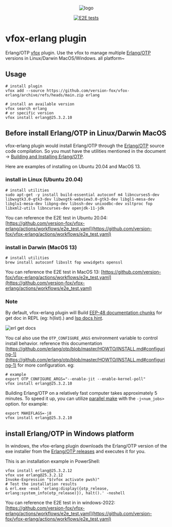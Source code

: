 <div align="center">

![logo](./assets/vfox-erlang-logo.png)

[![E2E tests](https://github.com/version-fox/vfox-erlang/actions/workflows/e2e_test.yaml/badge.svg)](https://github.com/version-fox/vfox-erlang/actions/workflows/e2e_test.yaml)

</div>

# vfox-erlang plugin

Erlang/OTP [vfox](https://github.com/version-fox) plugin. Use the vfox to manage multiple [Erlang/OTP](https://www.erlang.org/) versions in Linux/Darwin MacOS/Windows. all platform~

## Usage

```shell
# install plugin
vfox add --source https://github.com/version-fox/vfox-erlang/archive/refs/heads/main.zip erlang

# install an available version
vfox search erlang
# or specific version 
vfox install erlang@25.3.2.10
```

## Before install Erlang/OTP in Linux/Darwin MacOS

vfox-erlang plugin would install Erlang/OTP through the [Erlang/OTP](https://www.erlang.org/doc/installation_guide/install#how-to-build-and-install-erlang-otp) source code compilation. So you must have the utilities mentioned in the document -> [Building and Installing Erlang/OTP](https://www.erlang.org/doc/installation_guide/install#how-to-build-and-install-erlang-otp). 

Here are examples of installing on Ubuntu 20.04 and MacOS 13.

### install in Linux (Ubuntu 20.04)

```shell
# install utilities
sudo apt-get -y install build-essential autoconf m4 libncurses5-dev libwxgtk3.0-gtk3-dev libwxgtk-webview3.0-gtk3-dev libgl1-mesa-dev libglu1-mesa-dev libpng-dev libssh-dev unixodbc-dev xsltproc fop libxml2-utils libncurses-dev openjdk-11-jdk
```

You can reference the E2E test in Ubuntu 20.04: [https://github.com/version-fox/vfox-erlang/actions/workflows/e2e_test.yaml](https://github.com/version-fox/vfox-erlang/actions/workflows/e2e_test.yaml)

### install in Darwin (MacOS 13)

```shell
# install utilities
brew install autoconf libxslt fop wxwidgets openssl
```

You can reference the E2E test in MacOS 13: [https://github.com/version-fox/vfox-erlang/actions/workflows/e2e_test.yaml](https://github.com/version-fox/vfox-erlang/actions/workflows/e2e_test.yaml)

### Note

By default, vfox-erlang plugin will Build [EEP-48 documentation chunks](https://www.erlang.org/doc/apps/kernel/eep48_chapter) for get doc in REPL (eg: h(list).) and [lsp docs hint](https://github.com/elixir-lsp/vscode-elixir-ls/issues/284).

![erl get docs](./assets/get_docs_in_repl.png)

You cal also use the `OTP_CONFIGURE_ARGS` environment variable to control install behavior. reference this documentation [https://github.com/erlang/otp/blob/master/HOWTO/INSTALL.md#configuring-1](https://github.com/erlang/otp/blob/master/HOWTO/INSTALL.md#configuring-1) for more configuration. eg:

```shell
# example
export OTP_CONFIGURE_ARGS="--enable-jit --enable-kernel-poll"
vfox install erlang@25.3.2.10
```

Building Erlang/OTP on a relatively fast computer takes approximately 5 minutes. To speed it up, you can utilize [parallel make](https://github.com/erlang/otp/blob/master/HOWTO/INSTALL.md#building-3) with the `-j<num_jobs>` option. for example:

```shell
export MAKEFLAGS=-j8
vfox install erlang@25.3.2.10
```

## install Erlang/OTP in Windows platform

In windows, the vfox-erlang plugin downloads the Erlang/OTP version of the exe installer from the [Erlang/OTP releases](https://github.com/erlang/otp/releases) and executes it for you.

This is an installation example in PowerShell:

```pwsh
vfox install erlang@25.3.2.12
vfox use erlang@25.3.2.12
Invoke-Expression "$(vfox activate pwsh)"
# Test the installation results
& erl.exe -eval 'erlang:display({otp_release, erlang:system_info(otp_release)}), halt().' -noshell
```

You can reference the E2E test in in windows-2022: [https://github.com/version-fox/vfox-erlang/actions/workflows/e2e_test.yaml](https://github.com/version-fox/vfox-erlang/actions/workflows/e2e_test.yaml)
